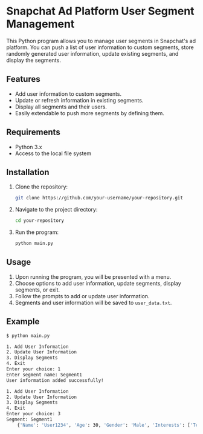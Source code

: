 # Snapchat Ad Platform User Segment Management

This Python program allows you to manage user segments in Snapchat's ad platform. You can push a list of user information to custom segments, store randomly generated user information, update existing segments, and display the segments.

## Features

- Add user information to custom segments.
- Update or refresh information in existing segments.
- Display all segments and their users.
- Easily extendable to push more segments by defining them.

## Requirements

- Python 3.x
- Access to the local file system

## Installation

1. Clone the repository:

    ```bash
    git clone https://github.com/your-username/your-repository.git
    ```

2. Navigate to the project directory:

    ```bash
    cd your-repository
    ```

3. Run the program:

    ```bash
    python main.py
    ```

## Usage

1. Upon running the program, you will be presented with a menu.
2. Choose options to add user information, update segments, display segments, or exit.
3. Follow the prompts to add or update user information.
4. Segments and user information will be saved to `user_data.txt`.

## Example

```bash
$ python main.py

1. Add User Information
2. Update User Information
3. Display Segments
4. Exit
Enter your choice: 1
Enter segment name: Segment1
User information added successfully!

1. Add User Information
2. Update User Information
3. Display Segments
4. Exit
Enter your choice: 3
Segment: Segment1
    {'Name': 'User1234', 'Age': 30, 'Gender': 'Male', 'Interests': ['Technology', 'Travel']}

